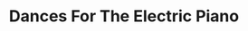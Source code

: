 ---
ee_id: '4223'
site: '1'
type: '5'
title: Dances For The Electric Piano
url: dances-for-the-electric-piano
year: '2014'
venue: Institute of Contemporary Arts, London, UK
pitch: London debut (as part of the slow and rambling world tour) of my piano suite
  / club bangerz Dances For The Electric Piano. Wz loud.
ps:
imgs: 24-dances-2013-220-ICA-London-9.jpg,24-dances-2013-220-ICA-London-2.JPG,24-dances-2013-220-ICA-London-57.jpg,24-dances-2013-220-ICA-London-59.jpg
things: "[4194] [2013-218-24-dances-for-the-electric-piano] 2013-218 24 Dances For
  The Electric Piano (Composition),[4222] [2013-220-dances-for-electric-piano-performance]
  2013-220 Dances for Electric Piano (Performance)"
layout: shows
---